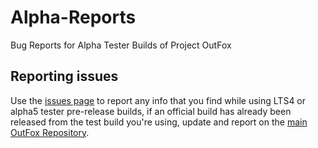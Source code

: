 # Alpha-Reports

Bug Reports for Alpha Tester Builds of Project OutFox

## Reporting issues

Use the [issues page](https://github.com/TeamRizu/Alpha-Reports/issues) to report any info that you find while using LTS4 or alpha5 tester pre-release builds, if an official build has already been released from the test build you're using, update and report on the [main OutFox Repository](https://github.com/TeamRizu/OutFox).
